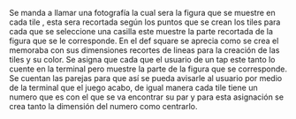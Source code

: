 Se manda a llamar una fotografía la cual sera la figura que se muestre en cada tile , esta sera recortada según los puntos que se crean los tiles para cada que se seleccione una casilla este muestre la parte recortada de la figura que se le corresponde.
En el def square se aprecia como se crea el memoraba con sus dimensiones recortes de lineas para la creación de las tiles y su color.
Se asigna que cada que el usuario de un tap este tanto lo cuente en la terminal pero muestre la parte de la figura que se corresponde.
Se cuentan las parejas para que así se pueda avisarle al usuario por medio de la terminal que el juego acabo, de igual manera cada tile tiene un numero que es con el que se va encontrar su par y para esta asignación se crea tanto la dimensión del numero como centrarlo.
